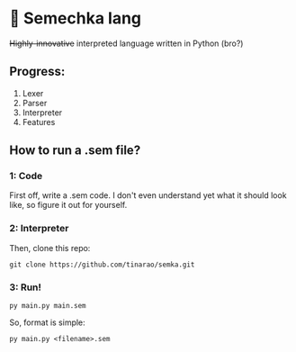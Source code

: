 # 🌻 Semechka lang

~~Highly-innovative~~ interpreted language written in Python (bro?)

## Progress:

1. Lexer
2. Parser
3. Interpreter
4. Features

## How to run a .sem file?

### 1: Code

First off, write a .sem code. I don't even understand yet what it should look like, so figure it out for yourself.

### 2: Interpreter

Then, clone this repo:

```
git clone https://github.com/tinarao/semka.git
```

### 3: Run!

`py main.py main.sem`

So, format is simple:

```
py main.py <filename>.sem
```
